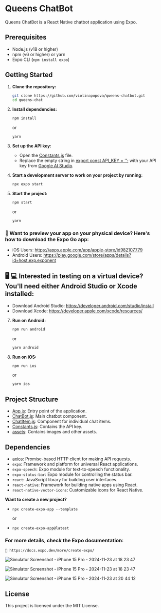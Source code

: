 # Queens ChatBot

Queens ChatBot is a React Native chatbot application using Expo.

## Prerequisites

- Node.js (v18 or higher)
- npm (v6 or higher) or yarn
- Expo CLI (`npm install expo`)

## Getting Started

1. **Clone the repository:**

    ```sh
    git clone https://github.com/violinapopova/queens-chatbot.git
    cd queens-chat
    ```

2. **Install dependencies:**

    ```sh
    npm install
    ```

    or

    ```sh
    yarn 
    ```

3. **Set up the API key:**

    - Open the [Constants.js](http://_vscodecontentref_/0) file.
    - Replace the empty string in [export const API_KEY = '';](http://_vscodecontentref_/1) with your API key from [Google AI Studio](https://aistudio.google.com/).

4. **Start a development server to work on your project by running:** 
    ```sh
    npx expo start
    ```

6. **Start the project:**

    ```sh
    npm start
    ```

    or

    ```sh
    yarn
    ```

### 📱 Want to preview your app on your physical device? Here's how to download the Expo Go app:
- iOS Users: https://apps.apple.com/app/apple-store/id982107779
- Android Users: https://play.google.com/store/apps/details?id=host.exp.exponent

## 🖥️ 💻 Interested in testing on a virtual device? You'll need either Android Studio or Xcode installed:
- Download Android Studio: https://developer.android.com/studio/install
- Download Xcode: https://developer.apple.com/xcode/resources/

7. **Run on Android:**

    ```sh
    npm run android
    ```

    or

    ```sh
    yarn android
    ```

8. **Run on iOS:**

    ```sh
    npm run ios
    ```

    or

    ```sh
    yarn ios
    ```

## Project Structure

- [App.js](App.js): Entry point of the application.
- [ChatBot.js](src/ChatBot.js): Main chatbot component.
- [ChatItem.js](src/ChatItem.js): Component for individual chat items.
- [Constants.js](Constants.js): Contains the API key.
- [assets](assets): Contains images and other assets.

## Dependencies

- [axios](https://axios-http.com/docs/intro): Promise-based HTTP client for making API requests.
- `expo`: Framework and platform for universal React applications.
- `expo-speech`: Expo module for text-to-speech functionality.
- `expo-status-bar`: Expo module for controlling the status bar.
- `react`: JavaScript library for building user interfaces.
- `react-native`: Framework for building native apps using React.
- `react-native-vector-icons`: Customizable icons for React Native.


**Want to create a new project?**
   
- `npx create-expo-app --template`
    
    or 

- `npx create-expo-app@latest`
  

### For more details, check the Expo documentation: 
    🔗 https://docs.expo.dev/more/create-expo/

![Simulator Screenshot - iPhone 15 Pro - 2024-11-23 at 18 23 47](https://github.com/user-attachments/assets/81e0d35a-4147-4ddb-9d65-dc27572e9dc6)

![Simulator Screenshot - iPhone 15 Pro - 2024-11-23 at 18 23 47](https://github.com/user-attachments/assets/e088465c-02dd-4f9d-9207-1cc828249b6a)

![Simulator Screenshot - iPhone 15 Pro - 2024-11-23 at 20 44 12](https://github.com/user-attachments/assets/9241520e-687d-478c-9f6c-ee94ee20aba2)

## License

This project is licensed under the MIT License.

